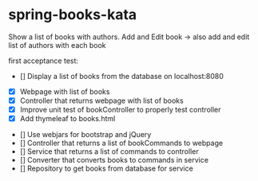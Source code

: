 # spring-books-kata
Show a list of books with authors.
Add and Edit book -> also add and edit list of authors with each book


first acceptance test: 
- [] Display a list of books from the database on localhost:8080
- [x] Webpage with list of books
- [x] Controller that returns webpage with list of books
- [x] Improve unit test of bookController to properly test controller
- [x] Add thymeleaf to books.html
- [] Use webjars for bootstrap and jQuery
- [] Controller that returns a list of bookCommands to webpage
- [] Service that returns a list of commands to controller
- [] Converter that converts books to commands in service
- [] Repository to get books from database for service
